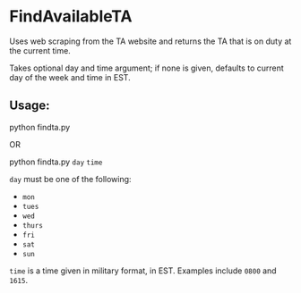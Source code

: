 # FindAvailableTA

Uses web scraping from the TA website and returns the TA that is on duty at the current time.

Takes optional day and time argument; if none is given, defaults to current day of the week and time in EST.

## Usage:

python findta.py

OR

python findta.py `day` `time`

`day` must be one of the following:
- `mon`
- `tues`
- `wed`
- `thurs`
- `fri`
- `sat`
- `sun`

`time` is a time given in military format, in EST. Examples include `0800` and `1615`.
